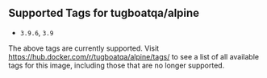## Supported Tags for tugboatqa/alpine

* `3.9.6`, `3.9`

The above tags are currently supported. Visit https://hub.docker.com/r/tugboatqa/alpine/tags/ to see a list of all available tags for this image, including those that are no longer supported.
